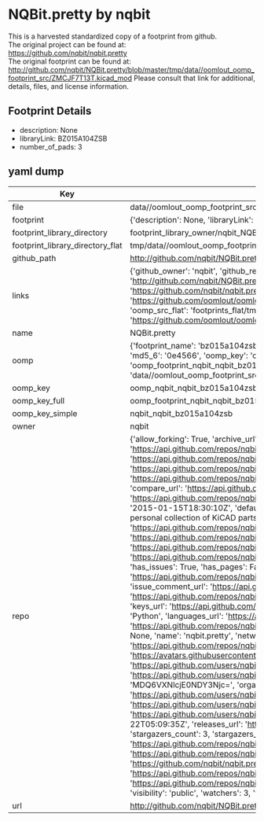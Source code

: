 # NQBit.pretty by nqbit  
This is a harvested standardized copy of a footprint from github.  
The original project can be found at:  
https://github.com/nqbit/nqbit.pretty  
The original footprint can be found at:
http://github.com/nqbit/NQBit.pretty/blob/master/tmp/data//oomlout_oomp_footprint_src/ZMCJF7T13T.kicad_mod
Please consult that link for additional, details, files, and license information.  
## Footprint Details
* description: None  
* libraryLink: BZ015A104ZSB  
* number_of_pads: 3  
## yaml dump  
| Key | Value |  
| --- | --- |  
| file | data//oomlout_oomp_footprint_src/NQBit.pretty/BZ015A104ZSB.kicad_mod |  
| footprint | {'description': None, 'libraryLink': 'BZ015A104ZSB', 'number_of_pads': 3} |  
| footprint_library_directory | footprint_library_owner/nqbit_NQBit.pretty |  
| footprint_library_directory_flat | tmp/data//oomlout_oomp_footprint_src/footprints_flat/nqbit_nqbit_bz015a104zsb/working |  
| github_path | http://github.com/nqbit/NQBit.pretty/blob/master/tmp/data//oomlout_oomp_footprint_src/BZ015A104ZSB.kicad_mod |  
| links | {'github_owner': 'nqbit', 'github_repo_name': 'nqbit.pretty', 'github_src': 'http://github.com/nqbit/NQBit.pretty/blob/master/tmp/data//oomlout_oomp_footprint_src/ZMCJF7T13T.kicad_mod', 'github_src_repo': 'https://github.com/nqbit/nqbit.pretty', 'oomp_bot': 'tmp/data//oomlout_oomp_footprint_src/footprints/nqbit_nqbit_bz015a104zsb/working', 'oomp_bot_github': 'https://github.com/oomlout/oomlout_oomp_footprint_bot/tree/main/tmp/data//oomlout_oomp_footprint_src/footprints/nqbit_nqbit_bz015a104zsb/working', 'oomp_src_flat': 'footprints_flat/tmp/data//oomlout_oomp_footprint_src/footprints_flat/nqbit_nqbit_bz015a104zsb/working', 'oomp_src_flat_github': 'https://github.com/oomlout/oomlout_oomp_footprint_src/tree/main/tmp/data//oomlout_oomp_footprint_src/footprints_flat/nqbit_nqbit_bz015a104zsb/working'} |  
| name | NQBit.pretty |  
| oomp | {'footprint_name': 'bz015a104zsb', 'library_name': 'nqbit', 'md5': '0e45662bf8228fa70fe443f7f21aa98c', 'md5_10': '0e45662bf8', 'md5_5': '0e456', 'md5_6': '0e4566', 'oomp_key': 'oomp_nqbit_nqbit_bz015a104zsb', 'oomp_key_extra': 'oomp_footprint_nqbit_nqbit_bz015a104zsb', 'oomp_key_full': 'oomp_footprint_nqbit_nqbit_bz015a104zsb_0e4566', 'oomp_key_simple': 'nqbit_nqbit_bz015a104zsb', 'original_filename': 'data//oomlout_oomp_footprint_src/NQBit.pretty/BZ015A104ZSB.kicad_mod', 'owner_name': 'nqbit'} |  
| oomp_key | oomp_nqbit_nqbit_bz015a104zsb |  
| oomp_key_full | oomp_footprint_nqbit_nqbit_bz015a104zsb |  
| oomp_key_simple | nqbit_nqbit_bz015a104zsb |  
| owner | nqbit |  
| repo | {'allow_forking': True, 'archive_url': 'https://api.github.com/repos/nqbit/nqbit.pretty/{archive_format}{/ref}', 'archived': False, 'assignees_url': 'https://api.github.com/repos/nqbit/nqbit.pretty/assignees{/user}', 'blobs_url': 'https://api.github.com/repos/nqbit/nqbit.pretty/git/blobs{/sha}', 'branches_url': 'https://api.github.com/repos/nqbit/nqbit.pretty/branches{/branch}', 'clone_url': 'https://github.com/nqbit/nqbit.pretty.git', 'collaborators_url': 'https://api.github.com/repos/nqbit/nqbit.pretty/collaborators{/collaborator}', 'comments_url': 'https://api.github.com/repos/nqbit/nqbit.pretty/comments{/number}', 'commits_url': 'https://api.github.com/repos/nqbit/nqbit.pretty/commits{/sha}', 'compare_url': 'https://api.github.com/repos/nqbit/nqbit.pretty/compare/{base}...{head}', 'contents_url': 'https://api.github.com/repos/nqbit/nqbit.pretty/contents/{+path}', 'contributors_url': 'https://api.github.com/repos/nqbit/nqbit.pretty/contributors', 'created_at': '2015-01-15T18:30:10Z', 'default_branch': 'master', 'deployments_url': 'https://api.github.com/repos/nqbit/nqbit.pretty/deployments', 'description': 'A personal collection of KiCAD parts.', 'disabled': False, 'downloads_url': 'https://api.github.com/repos/nqbit/nqbit.pretty/downloads', 'events_url': 'https://api.github.com/repos/nqbit/nqbit.pretty/events', 'fork': False, 'forks': 0, 'forks_count': 0, 'forks_url': 'https://api.github.com/repos/nqbit/nqbit.pretty/forks', 'full_name': 'nqbit/nqbit.pretty', 'git_commits_url': 'https://api.github.com/repos/nqbit/nqbit.pretty/git/commits{/sha}', 'git_refs_url': 'https://api.github.com/repos/nqbit/nqbit.pretty/git/refs{/sha}', 'git_tags_url': 'https://api.github.com/repos/nqbit/nqbit.pretty/git/tags{/sha}', 'git_url': 'git://github.com/nqbit/nqbit.pretty.git', 'has_discussions': False, 'has_downloads': True, 'has_issues': True, 'has_pages': False, 'has_projects': True, 'has_wiki': True, 'homepage': None, 'hooks_url': 'https://api.github.com/repos/nqbit/nqbit.pretty/hooks', 'html_url': 'https://github.com/nqbit/nqbit.pretty', 'id': 29311646, 'is_template': False, 'issue_comment_url': 'https://api.github.com/repos/nqbit/nqbit.pretty/issues/comments{/number}', 'issue_events_url': 'https://api.github.com/repos/nqbit/nqbit.pretty/issues/events{/number}', 'issues_url': 'https://api.github.com/repos/nqbit/nqbit.pretty/issues{/number}', 'keys_url': 'https://api.github.com/repos/nqbit/nqbit.pretty/keys{/key_id}', 'labels_url': 'https://api.github.com/repos/nqbit/nqbit.pretty/labels{/name}', 'language': 'Python', 'languages_url': 'https://api.github.com/repos/nqbit/nqbit.pretty/languages', 'license': None, 'merges_url': 'https://api.github.com/repos/nqbit/nqbit.pretty/merges', 'milestones_url': 'https://api.github.com/repos/nqbit/nqbit.pretty/milestones{/number}', 'mirror_url': None, 'name': 'nqbit.pretty', 'network_count': 0, 'node_id': 'MDEwOlJlcG9zaXRvcnkyOTMxMTY0Ng==', 'notifications_url': 'https://api.github.com/repos/nqbit/nqbit.pretty/notifications{?since,all,participating}', 'open_issues': 0, 'open_issues_count': 0, 'owner': {'avatar_url': 'https://avatars.githubusercontent.com/u/1446767?v=4', 'events_url': 'https://api.github.com/users/nqbit/events{/privacy}', 'followers_url': 'https://api.github.com/users/nqbit/followers', 'following_url': 'https://api.github.com/users/nqbit/following{/other_user}', 'gists_url': 'https://api.github.com/users/nqbit/gists{/gist_id}', 'gravatar_id': '', 'html_url': 'https://github.com/nqbit', 'id': 1446767, 'login': 'nqbit', 'node_id': 'MDQ6VXNlcjE0NDY3Njc=', 'organizations_url': 'https://api.github.com/users/nqbit/orgs', 'received_events_url': 'https://api.github.com/users/nqbit/received_events', 'repos_url': 'https://api.github.com/users/nqbit/repos', 'site_admin': False, 'starred_url': 'https://api.github.com/users/nqbit/starred{/owner}{/repo}', 'subscriptions_url': 'https://api.github.com/users/nqbit/subscriptions', 'type': 'User', 'url': 'https://api.github.com/users/nqbit'}, 'private': False, 'pulls_url': 'https://api.github.com/repos/nqbit/nqbit.pretty/pulls{/number}', 'pushed_at': '2023-03-22T05:09:35Z', 'releases_url': 'https://api.github.com/repos/nqbit/nqbit.pretty/releases{/id}', 'size': 1276, 'ssh_url': 'git@github.com:nqbit/nqbit.pretty.git', 'stargazers_count': 3, 'stargazers_url': 'https://api.github.com/repos/nqbit/nqbit.pretty/stargazers', 'statuses_url': 'https://api.github.com/repos/nqbit/nqbit.pretty/statuses/{sha}', 'subscribers_count': 3, 'subscribers_url': 'https://api.github.com/repos/nqbit/nqbit.pretty/subscribers', 'subscription_url': 'https://api.github.com/repos/nqbit/nqbit.pretty/subscription', 'svn_url': 'https://github.com/nqbit/nqbit.pretty', 'tags_url': 'https://api.github.com/repos/nqbit/nqbit.pretty/tags', 'teams_url': 'https://api.github.com/repos/nqbit/nqbit.pretty/teams', 'temp_clone_token': None, 'topics': [], 'trees_url': 'https://api.github.com/repos/nqbit/nqbit.pretty/git/trees{/sha}', 'updated_at': '2022-09-01T01:12:59Z', 'url': 'https://api.github.com/repos/nqbit/nqbit.pretty', 'visibility': 'public', 'watchers': 3, 'watchers_count': 3, 'web_commit_signoff_required': False} |  
| url | http://github.com/nqbit/NQBit.pretty |  

